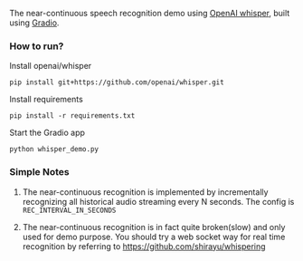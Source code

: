 The near-continuous speech recognition demo using [OpenAI whisper](https://github.com/openai/whisper), built using [Gradio](https://gradio.app/).

### How to run?
Install openai/whisper

    pip install git+https://github.com/openai/whisper.git

Install requirements

    pip install -r requirements.txt

Start the Gradio app

    python whisper_demo.py

### Simple Notes
1. The near-continuous recognition is implemented by incrementally recognizing all historical audio streaming every N seconds. The config is `REC_INTERVAL_IN_SECONDS`

2. The near-continuous recognition is in fact quite broken(slow) and only used for demo purpose. You should try a web socket way for real time recognition by referring to https://github.com/shirayu/whispering

